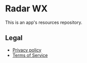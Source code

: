 # Radar WX

This is an app's resources repository.

## Legal

- [Privacy policy](./Sources/WeatherKitLegal/Resources/privacy-policy.md)
- [Terms of Service](./Sources/WeatherKitLegal/Resources/terms-of-service.md)

